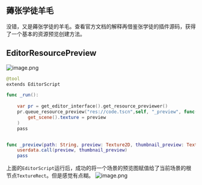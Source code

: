 ## 薅张学徒羊毛
没错，又是薅张学徒的羊毛。查看官方文档的解释再借鉴张学徒的插件源码，获得了一个基本的资源预览创建方法。
## EditorResourcePreview
![image.png](https://cdn.nlark.com/yuque/0/2023/png/8438332/1681824183154-981b70fd-ece7-40c4-a919-698f715bc83f.png#averageHue=%23272f3a&clientId=ucde0cfb6-dac0-4&from=paste&height=334&id=u3157422b&originHeight=836&originWidth=1331&originalType=binary&ratio=2.5&rotation=0&showTitle=false&size=94426&status=done&style=none&taskId=u050714f7-c692-4ea1-ac93-4466956502f&title=&width=532.4)

```swift
@tool
extends EditorScript

func _run():
	
	var pr = get_editor_interface().get_resource_previewer()
	pr.queue_resource_preview("res://code.tscn",self, "_preview", func(preview, thumbnail_preview):
		get_scene().texture = preview
	)
	pass


func _preview(path: String, preview: Texture2D, thumbnail_preview: Texture2D, userdata: Callable):
	userdata.call(preview, thumbnail_preview)
	pass
```
上面的`EditorScript`运行后，成功的将一个场景的预览图赋值给了当前场景的根节点`TextureRect`。但是感觉有点糊。
![image.png](https://cdn.nlark.com/yuque/0/2023/png/8438332/1681826597695-522b28a6-7973-458e-86cf-e8d5ca2180c3.png#averageHue=%238fdb92&clientId=ucde0cfb6-dac0-4&from=paste&height=413&id=ue2da8f3d&originHeight=1033&originWidth=1383&originalType=binary&ratio=2.5&rotation=0&showTitle=false&size=224183&status=done&style=none&taskId=u8912d0ba-4fe6-485a-b765-988077e524a&title=&width=553.2)

